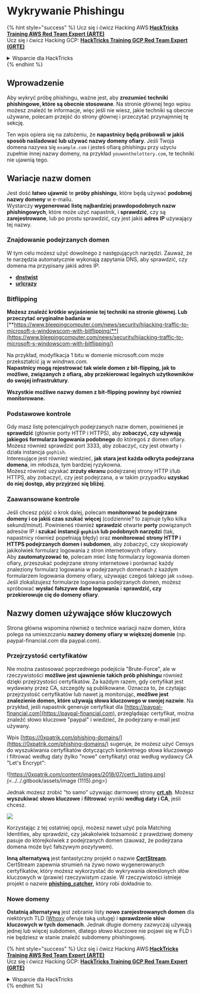 # Wykrywanie Phishingu

{% hint style="success" %}
Ucz się i ćwicz Hacking AWS:<img src="/.gitbook/assets/arte.png" alt="" data-size="line">[**HackTricks Training AWS Red Team Expert (ARTE)**](https://training.hacktricks.xyz/courses/arte)<img src="/.gitbook/assets/arte.png" alt="" data-size="line">\
Ucz się i ćwicz Hacking GCP: <img src="/.gitbook/assets/grte.png" alt="" data-size="line">[**HackTricks Training GCP Red Team Expert (GRTE)**<img src="/.gitbook/assets/grte.png" alt="" data-size="line">](https://training.hacktricks.xyz/courses/grte)

<details>

<summary>Wsparcie dla HackTricks</summary>

* Sprawdź [**plany subskrypcyjne**](https://github.com/sponsors/carlospolop)!
* **Dołącz do** 💬 [**grupy Discord**](https://discord.gg/hRep4RUj7f) lub [**grupy telegram**](https://t.me/peass) lub **śledź** nas na **Twitterze** 🐦 [**@hacktricks\_live**](https://twitter.com/hacktricks\_live)**.**
* **Podziel się sztuczkami hackingowymi, przesyłając PR-y do** [**HackTricks**](https://github.com/carlospolop/hacktricks) i [**HackTricks Cloud**](https://github.com/carlospolop/hacktricks-cloud) repozytoriów na GitHubie.

</details>
{% endhint %}

## Wprowadzenie

Aby wykryć próbę phishingu, ważne jest, aby **zrozumieć techniki phishingowe, które są obecnie stosowane**. Na stronie głównej tego wpisu możesz znaleźć te informacje, więc jeśli nie wiesz, jakie techniki są obecnie używane, polecam przejść do strony głównej i przeczytać przynajmniej tę sekcję.

Ten wpis opiera się na założeniu, że **napastnicy będą próbowali w jakiś sposób naśladować lub używać nazwy domeny ofiary**. Jeśli Twoja domena nazywa się `example.com` i jesteś ofiarą phishingu przy użyciu zupełnie innej nazwy domeny, na przykład `youwonthelottery.com`, te techniki nie ujawnią tego.

## Wariacje nazw domen

Jest dość **łatwo** **ujawnić** te **próby phishingu**, które będą używać **podobnej nazwy domeny** w e-mailu.\
Wystarczy **wygenerować listę najbardziej prawdopodobnych nazw phishingowych**, które może użyć napastnik, i **sprawdzić**, czy są **zarejestrowane**, lub po prostu sprawdzić, czy jest jakiś **adres IP** używający tej nazwy.

### Znajdowanie podejrzanych domen

W tym celu możesz użyć dowolnego z następujących narzędzi. Zauważ, że te narzędzia automatycznie wykonają zapytania DNS, aby sprawdzić, czy domena ma przypisany jakiś adres IP:

* [**dnstwist**](https://github.com/elceef/dnstwist)
* [**urlcrazy**](https://github.com/urbanadventurer/urlcrazy)

### Bitflipping

**Możesz znaleźć krótkie wyjaśnienie tej techniki na stronie głównej. Lub przeczytać oryginalne badania w** [**https://www.bleepingcomputer.com/news/security/hijacking-traffic-to-microsoft-s-windowscom-with-bitflipping/**](https://www.bleepingcomputer.com/news/security/hijacking-traffic-to-microsoft-s-windowscom-with-bitflipping/)

Na przykład, modyfikacja 1 bitu w domenie microsoft.com może przekształcić ją w _windnws.com._\
**Napastnicy mogą rejestrować tak wiele domen z bit-flipping, jak to możliwe, związanych z ofiarą, aby przekierować legalnych użytkowników do swojej infrastruktury**.

**Wszystkie możliwe nazwy domen z bit-flipping powinny być również monitorowane.**

### Podstawowe kontrole

Gdy masz listę potencjalnych podejrzanych nazw domen, powinieneś je **sprawdzić** (głównie porty HTTP i HTTPS), aby **zobaczyć, czy używają jakiegoś formularza logowania podobnego** do któregoś z domen ofiary.\
Możesz również sprawdzić port 3333, aby zobaczyć, czy jest otwarty i działa instancja `gophish`.\
Interesujące jest również wiedzieć, **jak stara jest każda odkryta podejrzana domena**, im młodsza, tym bardziej ryzykowna.\
Możesz również uzyskać **zrzuty ekranu** podejrzanej strony HTTP i/lub HTTPS, aby zobaczyć, czy jest podejrzana, a w takim przypadku **uzyskać do niej dostęp, aby przyjrzeć się bliżej**.

### Zaawansowane kontrole

Jeśli chcesz pójść o krok dalej, polecam **monitorować te podejrzane domeny i co jakiś czas szukać więcej** (codziennie? to zajmuje tylko kilka sekund/minut). Powinieneś również **sprawdzić** otwarte **porty** powiązanych adresów IP i **szukać instancji `gophish` lub podobnych narzędzi** (tak, napastnicy również popełniają błędy) oraz **monitorować strony HTTP i HTTPS podejrzanych domen i subdomen**, aby zobaczyć, czy skopiowały jakikolwiek formularz logowania z stron internetowych ofiary.\
Aby **zautomatyzować to**, polecam mieć listę formularzy logowania domen ofiary, przeszukać podejrzane strony internetowe i porównać każdy znaleziony formularz logowania w podejrzanych domenach z każdym formularzem logowania domeny ofiary, używając czegoś takiego jak `ssdeep`.\
Jeśli zlokalizujesz formularze logowania podejrzanych domen, możesz spróbować **wysłać fałszywe dane logowania** i **sprawdzić, czy przekierowuje cię do domeny ofiary**.

## Nazwy domen używające słów kluczowych

Strona główna wspomina również o technice wariacji nazw domen, która polega na umieszczaniu **nazwy domeny ofiary w większej domenie** (np. paypal-financial.com dla paypal.com).

### Przejrzystość certyfikatów

Nie można zastosować poprzedniego podejścia "Brute-Force", ale w rzeczywistości **możliwe jest ujawnienie takich prób phishingu** również dzięki przejrzystości certyfikatów. Za każdym razem, gdy certyfikat jest wydawany przez CA, szczegóły są publikowane. Oznacza to, że czytając przejrzystość certyfikatów lub nawet ją monitorując, **możliwe jest znalezienie domen, które używają słowa kluczowego w swojej nazwie**. Na przykład, jeśli napastnik generuje certyfikat dla [https://paypal-financial.com](https://paypal-financial.com), przeglądając certyfikat, można znaleźć słowo kluczowe "paypal" i wiedzieć, że podejrzany e-mail jest używany.

Wpis [https://0xpatrik.com/phishing-domains/](https://0xpatrik.com/phishing-domains/) sugeruje, że możesz użyć Censys do wyszukiwania certyfikatów dotyczących konkretnego słowa kluczowego i filtrować według daty (tylko "nowe" certyfikaty) oraz według wydawcy CA "Let's Encrypt":

![https://0xpatrik.com/content/images/2018/07/cert\_listing.png](<../../.gitbook/assets/image (1115).png>)

Jednak możesz zrobić "to samo" używając darmowej strony [**crt.sh**](https://crt.sh). Możesz **wyszukiwać słowo kluczowe** i **filtrować** wyniki **według daty i CA**, jeśli chcesz.

![](<../../.gitbook/assets/image (519).png>)

Korzystając z tej ostatniej opcji, możesz nawet użyć pola Matching Identities, aby sprawdzić, czy jakakolwiek tożsamość z prawdziwej domeny pasuje do którejkolwiek z podejrzanych domen (zauważ, że podejrzana domena może być fałszywym pozytywem).

**Inną alternatywą** jest fantastyczny projekt o nazwie [**CertStream**](https://medium.com/cali-dog-security/introducing-certstream-3fc13bb98067). CertStream zapewnia strumień na żywo nowo wygenerowanych certyfikatów, który możesz wykorzystać do wykrywania określonych słów kluczowych w (prawie) rzeczywistym czasie. W rzeczywistości istnieje projekt o nazwie [**phishing\_catcher**](https://github.com/x0rz/phishing\_catcher), który robi dokładnie to.

### **Nowe domeny**

**Ostatnią alternatywą** jest zebranie listy **nowo zarejestrowanych domen** dla niektórych TLD ([Whoxy](https://www.whoxy.com/newly-registered-domains/) oferuje taką usługę) i **sprawdzenie słów kluczowych w tych domenach**. Jednak długie domeny zazwyczaj używają jednej lub więcej subdomen, dlatego słowo kluczowe nie pojawi się w FLD i nie będziesz w stanie znaleźć subdomeny phishingowej.

{% hint style="success" %}
Ucz się i ćwicz Hacking AWS:<img src="/.gitbook/assets/arte.png" alt="" data-size="line">[**HackTricks Training AWS Red Team Expert (ARTE)**](https://training.hacktricks.xyz/courses/arte)<img src="/.gitbook/assets/arte.png" alt="" data-size="line">\
Ucz się i ćwicz Hacking GCP: <img src="/.gitbook/assets/grte.png" alt="" data-size="line">[**HackTricks Training GCP Red Team Expert (GRTE)**<img src="/.gitbook/assets/grte.png" alt="" data-size="line">](https://training.hacktricks.xyz/courses/grte)

<details>

<summary>Wsparcie dla HackTricks</summary>

* Sprawdź [**plany subskrypcyjne**](https://github.com/sponsors/carlospolop)!
* **Dołącz do** 💬 [**grupy Discord**](https://discord.gg/hRep4RUj7f) lub [**grupy telegram**](https://t.me/peass) lub **śledź** nas na **Twitterze** 🐦 [**@hacktricks\_live**](https://twitter.com/hacktricks\_live)**.**
* **Podziel się sztuczkami hackingowymi, przesyłając PR-y do** [**HackTricks**](https://github.com/carlospolop/hacktricks) i [**HackTricks Cloud**](https://github.com/carlospolop/hacktricks-cloud) repozytoriów na GitHubie.

</details>
{% endhint %}
